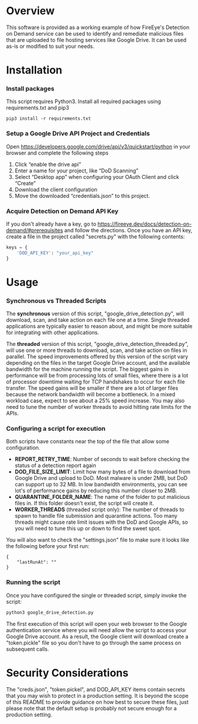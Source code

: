 # Overview
This software is provided as a working example of how FireEye's Detection on Demand service can be used to identify and remediate malicious files that are uploaded to file hosting services like Google Drive.  It can be used as-is or modified to suit your needs.

# Installation
### Install packages
This script requires Python3.  Install all required packages using requirements.txt and pip3
```
pip3 install -r requirements.txt
```

### Setup a Google Drive API Project and Credentials
Open https://developers.google.com/drive/api/v3/quickstart/python in your browser and complete the following steps
1. Click “enable the drive api”
2. Enter a name for your project, like “DoD Scanning”
3. Select “Desktop app” when configuring your OAuth Client and click “Create”
4. Download the client configuration
5. Move the downloaded “credentials.json” to this project.

### Acquire Detection on Demand API Key
If you don't already have a key, go to https://fireeye.dev/docs/detection-on-demand/#prerequisites and follow the directions.  Once you have an API key, create a file in the project called "secrets.py" with the following contents:
```python
keys = {
    'DOD_API_KEY': "your_api_key"
}
```

# Usage
### Synchronous vs Threaded Scripts
The **synchronous** version of this script, "google_drive_detection.py", will download, scan, and take action on each file one at a time.  Single threaded applications are typically easier to reason about, and might be more suitable for integrating with other applications.  

The **threaded** version of this script, "google_drive_detection_threaded.py", will use one or more threads to download, scan, and take action on files in parallel.  The speed improvements offered by this version of the script vary depending on the files in the target Google Drive account, and the available bandwidth for the machine running the script.  The biggest gains in performance will be from processing lots of small files, where there is a lot of processor downtime waiting for TCP handshakes to occur for each file transfer.  The speed gains will be smaller if there are a lot of larger files because the network bandwidth will become a bottleneck.  In a mixed workload case, expect to see about a 25% speed increase.  You may also need to tune the number of worker threads to avoid hitting rate limits for the APIs.

### Configuring a script for execution
Both scripts have constants near the top of the file that allow some configuration.
- **REPORT_RETRY_TIME**: Number of seconds to wait before checking the status of a detection report again
- **DOD_FILE_SIZE_LIMIT**: Limit how many bytes of a file to download from Google Drive and upload to DoD.  Most malware is under 2MB, but DoD can support up to 32 MB.  In low bandwidth environments, you can see lot's of performance gains by reducing this number closer to 2MB.
- **QUARANTINE_FOLDER_NAME**: The name of the folder to put malicious files in.  If this folder doesn't exist, the script will create it.
- **WORKER_THREADS** (threaded script only): The number of threads to spawn to handle file submission and quarantine actions.  Too many threads might cause rate limit issues with the DoD and Google APIs, so you will need to tune this up or down to find the sweet spot.

You will also want to check the "settings.json" file to make sure it looks like the following before your first run:
```
{
    "lastRunAt": ""
}
```

### Running the script
Once you have configured the single or threaded script, simply invoke the script:
```python
python3 google_drive_detection.py
```

The first execution of this script will open your web browser to the Google authentication service where you will need allow the script to access your Google Drive account.  As a result, the Google client will download create a "token.pickle" file so you don't have to go through the same process on subsequent calls.

# Security Considerations
The "creds.json", "token.pickel", and DOD_API_KEY items contain secrets that you may wish to protect in a production setting.  It is beyond the scope of this README to provide guidance on how best to secure these files, just please note that the default setup is probably not secure enough for a production setting.
